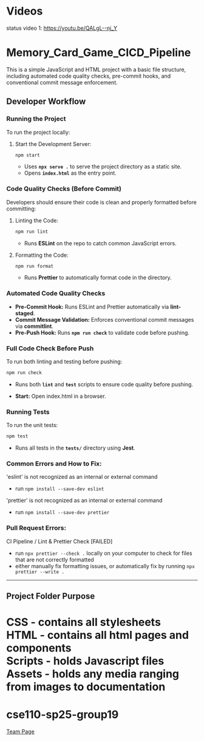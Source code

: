 # Videos

status video 1: https://youtu.be/QALgL--nj_Y

# Memory_Card_Game_CICD_Pipeline

This is a simple JavaScript and HTML project with a basic file structure, including automated code quality checks, pre-commit hooks, and conventional commit message enforcement.

## Developer Workflow

### Running the Project

To run the project locally:

1. Start the Development Server:
   ```bash
   npm start
   ```
   - Uses **`npx serve .`** to serve the project directory as a static site.
   - Opens **`index.html`** as the entry point.

### Code Quality Checks (Before Commit)

Developers should ensure their code is clean and properly formatted before committing:

1. Linting the Code:

   ```bash
   npm run lint
   ```

   - Runs **ESLint** on the repo to catch common JavaScript errors.

2. Formatting the Code:
   ```bash
   npm run format
   ```
   - Runs **Prettier** to automatically format code in the directory.

### Automated Code Quality Checks

- **Pre-Commit Hook:** Runs ESLint and Prettier automatically via **lint-staged**.
- **Commit Message Validation:** Enforces conventional commit messages via **commitlint**.
- **Pre-Push Hook:** Runs **`npm run check`** to validate code before pushing.

### Full Code Check Before Push

To run both linting and testing before pushing:

```bash
npm run check
```

- Runs both **`lint`** and **`test`** scripts to ensure code quality before pushing.

- **Start:** Open index.html in a browser.

### Running Tests

To run the unit tests:

```bash
npm test
```

- Runs all tests in the **`tests/`** directory using **Jest**.

### Common Errors and How to Fix:

'eslint' is not recognized as an internal or external command

- run `npm install --save-dev eslint`<br />

'prettier' is not recognized as an internal or external command

- run `npm install --save-dev prettier`

### Pull Request Errors:

CI Pipeline / Lint & Prettier Check [FAILED]

- run `npx prettier --check .` locally on your computer to check for files that are not correctly formatted
- either manually fix formatting issues, or automatically fix by running `npx prettier --write .`

---

## Project Folder Purpose

CSS - contains all stylesheets  
HTML - contains all html pages and components  
Scripts - holds Javascript files  
Assets - holds any media ranging from images to documentation  
=======

# cse110-sp25-group19

[Team Page](admin/team.md)
